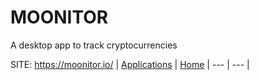 # MOONITOR
 
 A desktop app to track cryptocurrencies
 
 SITE: https://moonitor.io/
 | [Applications](https://portable-linux-apps.github.io/apps.html) | [Home](https://portable-linux-apps.github.io)
 | --- | --- |
